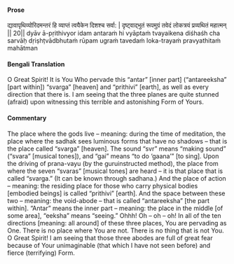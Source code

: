 #### Prose 

द्यावापृथिव्योरिदमन्तरं हि
व्याप्तं त्वयैकेन दिशश्च सर्वा: |
दृष्ट्वाद्भुतं रूपमुग्रं तवेदं
लोकत्रयं प्रव्यथितं महात्मन् || 20||
dyāv ā-pṛithivyor idam antaraṁ hi
vyāptaṁ tvayaikena diśhaśh cha sarvāḥ
dṛiṣhṭvādbhutaṁ rūpam ugraṁ tavedaṁ
loka-trayaṁ pravyathitaṁ mahātman

 #### Bengali Translation 

O Great Spirit! It is You Who pervade this “antar” [inner part] (“antareeksha” [part within]) “svarga” [heaven] and “prithivi” [earth], as well as every direction that there is. I am seeing that the three planes are quite stunned (afraid) upon witnessing this terrible and astonishing Form of Yours.

 #### Commentary 

The place where the gods live – meaning: during the time of meditation, the place where the sadhak sees luminous forms that have no shadows – that is the place called “svarga” [heaven]. The sound “svr” means “making sound” (“svara” [musical tones]), and “gai” means “to do ‘gaana’” [to sing]. Upon the driving of prana-vayu (by the guruinstructed method), the place from where the seven “svaras” [musical tones] are heard – it is that place that is called “svarga.” (It can be known through sadhana.) And the place of action – meaning: the residing place for those who carry physical bodies [embodied beings] is called “prithivi” [earth]. And the space between these two – meaning: the void-abode – that is called “antareeksha” [the part within]. “Antar” means the inner part – meaning: the place in the middle [of some area], “eeksha” means “seeing.” Ohhh! Oh – oh – oh! In all of the ten directions [meaning: all around] of these three places, You are pervading as One. There is no place where You are not. There is no thing that is not You. O Great Spirit! I am seeing that those three abodes are full of great fear because of Your unimaginable (that which I have not seen before) and fierce (terrifying) Form. 